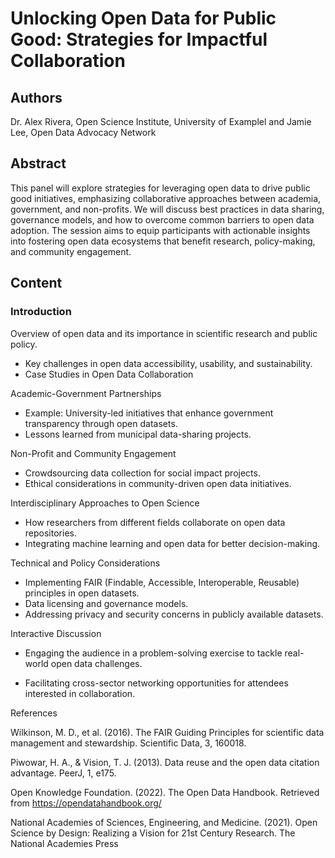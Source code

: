 # Unlocking Open Data for Public Good: Strategies for Impactful Collaboration

## Authors

Dr. Alex Rivera, Open Science Institute, University of Examplel and Jamie Lee, Open Data Advocacy Network

## Abstract

This panel will explore strategies for leveraging open data to drive public good initiatives, emphasizing collaborative approaches between academia, government, and non-profits. We will discuss best practices in data sharing, governance models, and how to overcome common barriers to open data adoption. The session aims to equip participants with actionable insights into fostering open data ecosystems that benefit research, policy-making, and community engagement.

## Content

### Introduction

Overview of open data and its importance in scientific research and public policy.

* Key challenges in open data accessibility, usability, and sustainability.
* Case Studies in Open Data Collaboration

Academic-Government Partnerships

* Example: University-led initiatives that enhance government transparency through open datasets.
* Lessons learned from municipal data-sharing projects.

Non-Profit and Community Engagement

* Crowdsourcing data collection for social impact projects.
* Ethical considerations in community-driven open data initiatives.

Interdisciplinary Approaches to Open Science

* How researchers from different fields collaborate on open data repositories.
* Integrating machine learning and open data for better decision-making.

Technical and Policy Considerations

* Implementing FAIR (Findable, Accessible, Interoperable, Reusable) principles in open datasets.
* Data licensing and governance models.
* Addressing privacy and security concerns in publicly available datasets.

Interactive Discussion

* Engaging the audience in a problem-solving exercise to tackle real-world open data challenges.

* Facilitating cross-sector networking opportunities for attendees interested in collaboration.

References

Wilkinson, M. D., et al. (2016). The FAIR Guiding Principles for scientific data management and stewardship. Scientific Data, 3, 160018.

Piwowar, H. A., & Vision, T. J. (2013). Data reuse and the open data citation advantage. PeerJ, 1, e175.

Open Knowledge Foundation. (2022). The Open Data Handbook. Retrieved from https://opendatahandbook.org/

National Academies of Sciences, Engineering, and Medicine. (2021). Open Science by Design: Realizing a Vision for 21st Century Research. The National Academies Press